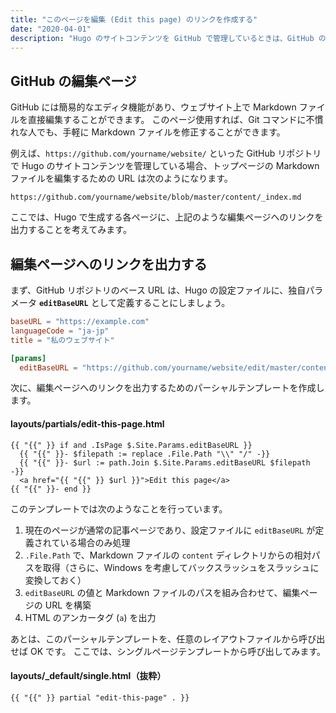 ```yaml
---
title: "このページを編集 (Edit this page) のリンクを作成する"
date: "2020-04-01"
description: "Hugo のサイトコンテンツを GitHub で管理しているときは、GitHub の編集ページにリンクを張っておくと便利かもしれません。"
---
```


GitHub の編集ページ
----

GitHub には簡易的なエディタ機能があり、ウェブサイト上で Markdown ファイルを直接編集することができます。
このページ使用すれば、Git コマンドに不慣れな人でも、手軽に Markdown ファイルを修正することができます。

例えば、`https://github.com/yourname/website/` といった GitHub リポジトリで Hugo のサイトコンテンツを管理している場合、トップページの Markdown ファイルを編集するための URL は次のようになります。

```
https://github.com/yourname/website/blob/master/content/_index.md
```

ここでは、Hugo で生成する各ページに、上記のような編集ページへのリンクを出力することを考えてみます。


編集ページへのリンクを出力する
----

まず、GitHub リポジトリのベース URL は、Hugo の設定ファイルに、独自パラメータ **`editBaseURL`** として定義することにしましょう。

```toml
baseURL = "https://example.com"
languageCode = "ja-jp"
title = "私のウェブサイト"

[params]
  editBaseURL = "https://github.com/yourname/website/edit/master/content"
```

次に、編集ページへのリンクを出力するためのパーシャルテンプレートを作成します。

#### layouts/partials/edit-this-page.html

```
{{ "{{" }} if and .IsPage $.Site.Params.editBaseURL }}
  {{ "{{" }}- $filepath := replace .File.Path "\\" "/" -}}
  {{ "{{" }}- $url := path.Join $.Site.Params.editBaseURL $filepath -}}
  <a href="{{ "{{" }} $url }}">Edit this page</a>
{{ "{{" }}- end }}
```

このテンプレートでは次のようなことを行っています。

1. 現在のページが通常の記事ページであり、設定ファイルに `editBaseURL` が定義されている場合のみ処理
2. `.File.Path` で、Markdown ファイルの `content` ディレクトリからの相対パスを取得（さらに、Windows を考慮してバックスラッシュをスラッシュに変換しておく）
3. `editBaseURL` の値と Markdown ファイルのパスを組み合わせて、編集ページの URL を構築
4. HTML のアンカータグ (`a`) を出力

あとは、このパーシャルテンプレートを、任意のレイアウトファイルから呼び出せば OK です。
ここでは、シングルページテンプレートから呼び出してみます。

#### layouts/_default/single.html（抜粋）

```
{{ "{{" }} partial "edit-this-page" . }}
```

